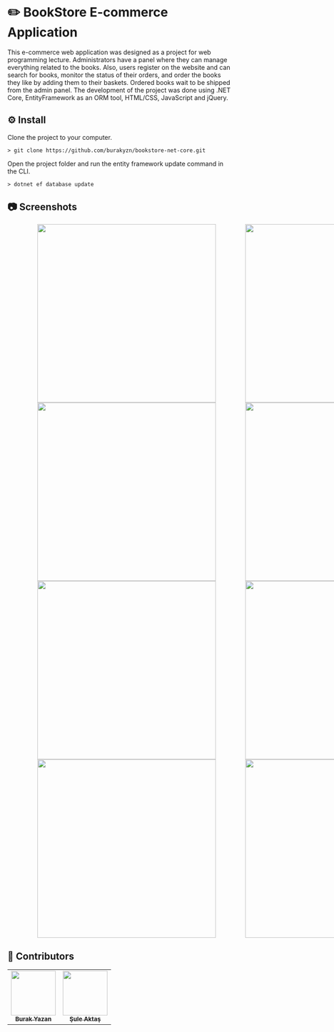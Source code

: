 # ✏️ BookStore E-commerce Application

This e-commerce web application was designed as  a project for web programming lecture. Administrators have a panel where they can manage everything related to the books. Also, users register on the website and can search for books, monitor the status of their orders, and order the books they like by adding them to their baskets. Ordered books wait to be shipped from the admin panel. The development of the project was done using .NET Core, EntityFramework as an ORM tool, HTML/CSS, JavaScript and jQuery.

## ⚙️ Install

Clone the project to your computer.
```
> git clone https://github.com/burakyzn/bookstore-net-core.git
```

Open the project folder and run the entity framework update command in the CLI.
```
> dotnet ef database update
```
## 📷 Screenshots

<div style="display: flex; width: 1000px; justify-content: space-evenly;">
  <img src="https://user-images.githubusercontent.com/44683436/129563102-993b30a5-19cf-4a6d-a08d-eaa2db654f87.png" width="400px;" alt=""/>
  <img src="https://user-images.githubusercontent.com/44683436/129563935-e2a646af-74ea-44d7-bad2-caf337b83ad7.png" width="400px;" alt=""/>
</div>
<div style="display: flex; width: 1000px; justify-content: space-evenly;">
  <img src="https://user-images.githubusercontent.com/44683436/129564013-0c787d49-d1ed-4d70-914b-690c53c53902.png" width="400px;" alt=""/>
  <img src="https://user-images.githubusercontent.com/44683436/129567268-8b5340aa-c2dd-4ba1-bff3-f16d9efa0a37.png" width="400px;" alt=""/>
</div>
<div style="display: flex; width: 1000px; justify-content: space-evenly;">
  <img src="https://user-images.githubusercontent.com/44683436/129567317-a61c65e4-f977-4d5d-928f-489bb762fe27.png" width="400px;" alt=""/>
  <img src="https://user-images.githubusercontent.com/44683436/129567763-b041b63f-9fbd-4126-9089-7b5b6ba91d87.png" width="400px;" alt=""/>
</div>
<div style="display: flex; width: 1000px; justify-content: space-evenly;">
  <img src="https://user-images.githubusercontent.com/44683436/129567655-024a0b26-78a3-4b4f-afb8-7703f490695d.png" width="400px;" alt=""/>
  <img src="https://user-images.githubusercontent.com/44683436/129567526-e7a84bbc-3ea6-48c6-8f27-4fa312f0004f.png" width="400px;" alt=""/>
</div>

## 🎯 Contributors
<table>
  <tr>
    <td align="center"><a href="https://www.linkedin.com/in/burakyazan/"><img src="https://avatars.githubusercontent.com/u/44683436?v=4s=100" width="100px;" alt=""/><br /><sub><b>Burak Yazan</b></sub></a><br /></td>
    <td align="center"><a href="https://www.linkedin.com/in/%C5%9Fule-akta%C5%9F-4b681319b/"><img src="https://avatars.githubusercontent.com/u/64965733?v=4s=100" width="100px;" alt=""/><br /><sub><b>Şule Aktaş</b></sub></a><br /></td>
  </tr>
</table>
